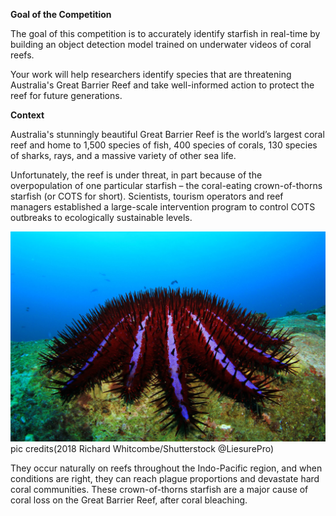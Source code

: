 
**Goal of the Competition**

The goal of this competition is to accurately identify starfish in real-time by building an object detection model trained on underwater videos of coral reefs.

Your work will help researchers identify species that are threatening Australia's Great Barrier Reef and take well-informed action to protect the reef for future generations.

**Context**

Australia's stunningly beautiful Great Barrier Reef is the world’s largest coral reef and home to 1,500 species of fish, 400 species of corals, 130 species of sharks, rays, and a massive variety of other sea life.

Unfortunately, the reef is under threat, in part because of the overpopulation of one particular starfish – the coral-eating crown-of-thorns starfish (or COTS for short). Scientists, tourism operators and reef managers established a large-scale intervention program to control COTS outbreaks to ecologically sustainable levels.

![Cots image](images/cots.jpg)
pic credits(2018 Richard Whitcombe/Shutterstock @LiesurePro)

They occur naturally on reefs throughout the Indo-Pacific region, and when conditions are right, they can reach plague proportions and devastate hard coral communities. These crown-of-thorns starfish are a major cause of coral loss on the Great Barrier Reef, after coral bleaching.
